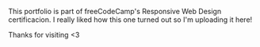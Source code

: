 This portfolio is part of freeCodeCamp's Responsive Web Design certificacion. I really liked how this one turned out so I'm uploading it here!

Thanks for visiting <3
